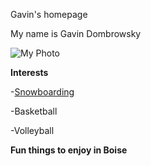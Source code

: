 
Gavin's homepage

My name is Gavin Dombrowsky

![My Photo]("IMG_1566.jpeg")

**Interests**

-[Snowboarding](https://bogusbasin.org)

-Basketball

-Volleyball

**Fun things to enjoy in Boise**
